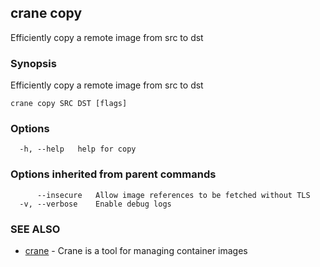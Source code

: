 ## crane copy

Efficiently copy a remote image from src to dst

### Synopsis

Efficiently copy a remote image from src to dst

```
crane copy SRC DST [flags]
```

### Options

```
  -h, --help   help for copy
```

### Options inherited from parent commands

```
      --insecure   Allow image references to be fetched without TLS
  -v, --verbose    Enable debug logs
```

### SEE ALSO

* [crane](crane.md)	 - Crane is a tool for managing container images

